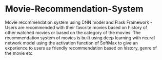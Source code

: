 # Movie-Recommendation-System
Movie recommendation system using DNN model and Flask Framework - Users are recommended with their favorite movies based on history of other watched movies or based on the category of the movies. The recommendation system of movies is built using deep learning with neural network model using the activation function of SoftMax to give an experience to users as friendly recommendation based on history, genre of the movie etc. 

